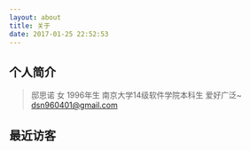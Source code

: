 ```yaml
---
layout: about
title: 关于
date: 2017-01-25 22:52:53
---
```

## 个人简介
>邸思诺
女
1996年生
南京大学14级软件学院本科生
爱好广泛~
<span class="fa fa-envelope"></span> dsn960401@gmail.com

## 最近访客
<div class="ds-recent-visitors" data-num-items="28" data-avatar-size="42" id="ds-recent-visitors"></div>
